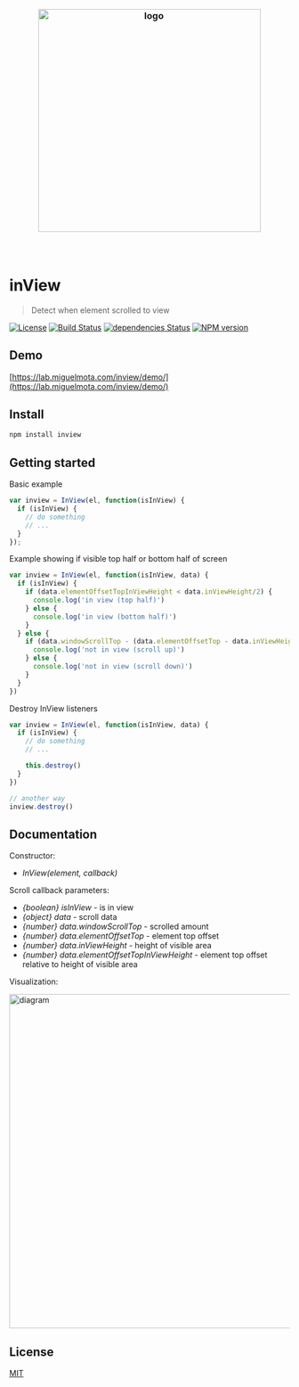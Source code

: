 <h3 align="center">
  <br />
  <img src="https://user-images.githubusercontent.com/168240/51433729-c6f6fb80-1c05-11e9-88d6-40542ee3c647.png" alt="logo" width="400" />
  <br />
  <br />
  <br />
</h3>

# inView

> Detect when element scrolled to view

[![License](http://img.shields.io/badge/license-MIT-blue.svg)](https://raw.githubusercontent.com/miguelmota/inview/master/LICENSE) [![Build Status](https://travis-ci.org/miguelmota/inview.svg?branch=master)](https://travis-ci.org/miguelmota/inview) [![dependencies Status](https://david-dm.org/miguelmota/inview/status.svg)](https://david-dm.org/miguelmota/inview) [![NPM version](https://badge.fury.io/js/inview.svg)](http://badge.fury.io/js/inview)

## Demo

[https://lab.miguelmota.com/inview/demo/](https://lab.miguelmota.com/inview/demo/)

## Install

```bash
npm install inview
```

## Getting started

Basic example

```javascript
var inview = InView(el, function(isInView) {
  if (isInView) {
    // do something
    // ...
  }
});
```

Example showing if visible top half or bottom half of screen

```javascript
var inview = InView(el, function(isInView, data) {
  if (isInView) {
    if (data.elementOffsetTopInViewHeight < data.inViewHeight/2) {
      console.log('in view (top half)')
    } else {
      console.log('in view (bottom half)')
    }
  } else {
    if (data.windowScrollTop - (data.elementOffsetTop - data.inViewHeight) > data.inViewHeight) {
      console.log('not in view (scroll up)')
    } else {
      console.log('not in view (scroll down)')
    }
  }
})
```

Destroy InView listeners

```javascript
var inview = InView(el, function(isInView, data) {
  if (isInView) {
    // do something
    // ...

    this.destroy()
  }
})

// another way
inview.destroy()
```

## Documentation

Constructor:

- *InView(element, callback)*

Scroll callback parameters:

- *{boolean} isInView* - is in view
- *{object} data* - scroll data
- *{number} data.windowScrollTop* - scrolled amount
- *{number} data.elementOffsetTop* - element top offset
- *{number} data.inViewHeight* - height of visible area
- *{number} data.elementOffsetTopInViewHeight* - element top offset relative to height of visible area

Visualization:

<img src="https://user-images.githubusercontent.com/168240/51785980-f2507d80-2112-11e9-8c0a-cb1dadbf7f83.png" alt="diagram" width="600" />

## License

[MIT](LICENSE)
